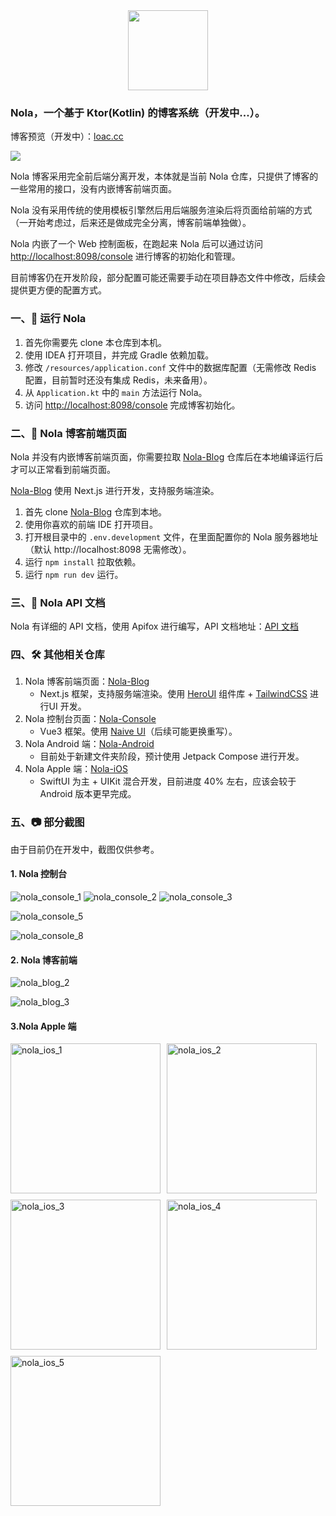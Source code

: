 <div align="center"><img src="./img/nola_256.png" width="128"/></div>

### Nola，一个基于 Ktor(Kotlin) 的博客系统（开发中...）。

博客预览（开发中）：[loac.cc](https://loac.cc)

![](./img/nola_blog_1.png)

Nola 博客采用完全前后端分离开发，本体就是当前 Nola 仓库，只提供了博客的一些常用的接口，没有内嵌博客前端页面。

Nola 没有采用传统的使用模板引擎然后用后端服务渲染后将页面给前端的方式（一开始考虑过，后来还是做成完全分离，博客前端单独做）。

Nola 内嵌了一个 Web 控制面板，在跑起来 Nola 后可以通过访问 [http://localhost:8098/console](http://localhost:8098/console) 进行博客的初始化和管理。

目前博客仍在开发阶段，部分配置可能还需要手动在项目静态文件中修改，后续会提供更方便的配置方式。



### 一、🔨 运行 Nola

1. 首先你需要先 clone 本仓库到本机。
2. 使用 IDEA 打开项目，并完成 Gradle 依赖加载。
3. 修改 `/resources/application.conf` 文件中的数据库配置（无需修改 Redis 配置，目前暂时还没有集成 Redis，未来备用）。
4. 从 `Application.kt` 中的 `main` 方法运行 Nola。
5. 访问 [http://localhost:8098/console](http://localhost:8098/console) 完成博客初始化。



### 二、🔨 Nola 博客前端页面

Nola 并没有内嵌博客前端页面，你需要拉取 [Nola-Blog](https://github.com/LuodachuiXG/nola-next-blog) 仓库后在本地编译运行后才可以正常看到前端页面。

[Nola-Blog](https://github.com/LuodachuiXG/nola-next-blog) 使用 Next.js 进行开发，支持服务端渲染。

1. 首先 clone [Nola-Blog](https://github.com/LuodachuiXG/nola-next-blog) 仓库到本地。
2. 使用你喜欢的前端 IDE 打开项目。
3. 打开根目录中的 `.env.development` 文件，在里面配置你的 Nola 服务器地址（默认 http://localhost:8098 无需修改）。
4. 运行 `npm install` 拉取依赖。
5. 运行 `npm run dev` 运行。



### 三、🔩 Nola API 文档

Nola 有详细的 API 文档，使用 Apifox 进行编写，API 文档地址：[API 文档](https://apifox.com/apidoc/shared-82cab87c-63f3-4613-9264-69f4b68528ce)



### 四、🛠 其他相关仓库

1. Nola 博客前端页面：[Nola-Blog](https://github.com/LuodachuiXG/nola-next-blog)
   - Next.js 框架，支持服务端渲染。使用 [HeroUI](https://www.heroui.com/) 组件库 + [TailwindCSS](https://tailwindcss.com/) 进行UI 开发。
2. Nola 控制台页面：[Nola-Console](https://github.com/LuodachuiXG/Nola-Console)
   - Vue3 框架。使用 [Naive UI](https://www.naiveui.com/zh-CN/os-theme)（后续可能更换重写）。
3. Nola Android 端：[Nola-Android](https://github.com/LuodachuiXG/Nola-Android)
   - 目前处于新建文件夹阶段，预计使用 Jetpack Compose 进行开发。
4. Nola Apple 端：[Nola-iOS](https://github.com/LuodachuiXG/Nola-Apple)
   - SwiftUI 为主 + UIKit 混合开发，目前进度 40% 左右，应该会较于 Android 版本更早完成。



### 五、📷 部分截图

由于目前仍在开发中，截图仅供参考。

#### 1. Nola 控制台

![nola_console_1](./img/nola_console_1.png)
![nola_console_2](./img/nola_console_2.png)
![nola_console_3](./img/nola_console_3.png)

![nola_console_5](./img/nola_console_5.png)

![nola_console_8](./img/nola_console_8.png)

#### 2. Nola 博客前端

![nola_blog_2](./img/nola_blog_2.png)

![nola_blog_3](./img/nola_blog_3.png)



#### 3.Nola Apple 端
<div style="display: flex; gap: 10px; flex-wrap: wrap;">
<img src="./img/nola_ios_1.PNG" alt="nola_ios_1"  width=240/>
<img src="./img/nola_ios_2.PNG" alt="nola_ios_2"  width=240/>
<img src="./img/nola_ios_3.PNG" alt="nola_ios_3"  width=240/>
<img src="./img/nola_ios_4.PNG" alt="nola_ios_4"  width=240/>
<img src="./img/nola_ios_5.PNG" alt="nola_ios_5"  width=240/>
</div>